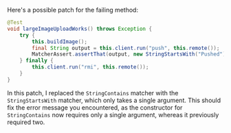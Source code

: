 Here's a possible patch for the failing method:

```java
@Test
void largeImageUploadWorks() throws Exception {
    try {
        this.buildImage();
        final String output = this.client.run("push", this.remote());
        MatcherAssert.assertThat(output, new StringStartsWith("Pushed"));
    } finally {
        this.client.run("rmi", this.remote());
    }
}
```

In this patch, I replaced the `StringContains` matcher with the `StringStartsWith` matcher, which only takes a single argument. This should fix the error message you encountered, as the constructor for `StringContains` now requires only a single argument, whereas it previously required two.